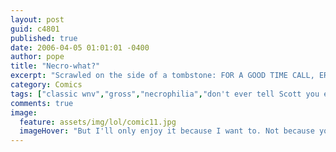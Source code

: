 ```yaml
---
layout: post
guid: c4801
published: true
date: 2006-04-05 01:01:01 -0400
author: pope
title: "Necro-what?"
excerpt: "Scrawled on the side of a tombstone: FOR A GOOD TIME CALL, ER JUST DIG STRAIGHT DOWN."
category: Comics
tags: ["classic wnv","gross","necrophilia","don't ever tell Scott you enjoy a good time"]
comments: true 
image:
  feature: assets/img/lol/comic11.jpg
  imageHover: "But I'll only enjoy it because I want to. Not because you told me to."
---
```



